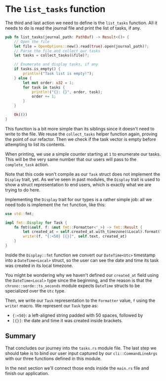 # The `list_tasks` function

The third and last action we need to define is the `list_tasks` function. All it needs to do is read
the journal file and print the list of tasks, if any.

```rust
pub fn list_tasks(journal_path: PathBuf) -> Result<()> {
    // Open the file
    let file = OpenOptions::new().read(true).open(journal_path)?;
    // Parse the file and collect our tasks
    let tasks = collect_tasks(&file)?;

    // Enumerate and display tasks, if any
    if tasks.is_empty() {
        println!("Task list is empty!");
    } else {
        let mut order: u32 = 1;
        for task in tasks {
            println!("{}: {}", order, task);
            order += 1;
        }
    }

    Ok(())
}
```

This function is a bit more simple than its siblings since it doesn't need to write to the file. We reuse the `collect_tasks` helper function again, proving the point of our refactor. Then we check if the task vector is empty before attempting to list its contents.

When printing, we use a simple counter starting at `1` to enumerate our tasks. This will be the very same number that our users will pass to the `complete_task` action.

Note that this code won't compile as our `Task` struct does not implement the `Display` trait, yet. As we've seen in past modules, the `Display` trait is used to show a struct representation to end users, which is exactly what we are trying to do here.

Implementing the `Display` trait for our types is a rather simple job: all we need todo is implement the `fmt` function, like this:

```rust
use std::fmt;

impl fmt::Display for Task {
    fn fmt(&self, f: &mut fmt::Formatter<'_>) -> fmt::Result {
        let created_at = self.created_at.with_timezone(&Local).format("%F %H:%M");
        write!(f, "{:<50} [{}]", self.text, created_at)
    }
}
```

Inside the `Display::fmt` function we convert our `DateTime<Utc>` timestamp into a `DateTime<Local>` struct, so the user can see the date and time its task was created in its local timezone.

You might be wondering why we haven't defined our `created_at` field using the `DateTime<Local>` type since the beginning, and the reason is that the `chrono::serde::ts_seconds` module expects `DateTime` structs to be specialized over the `Utc` type.

Then, we write our `Task` representation to the `Formatter` value, `f` using the `write!` macro. We represent our `Task` type as:

- `{:<50}`: a left-aligned string padded with 50 spaces, followed by
- `[{}]`: the date and time it was created inside brackets.

## Summary

That concludes our journey into the `tasks.rs` module file. The last step we should take is to bind our user input captured by our `cli::CommandLineArgs` with our three functions defined in this
module.

In the next section we'll connect those ends inside the `main.rs` file and finish our application.
